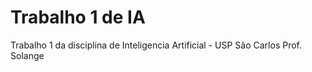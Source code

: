# Trabalho 1 de IA
Trabalho 1 da disciplina de Inteligencia Artificial - USP São Carlos Prof. Solange
